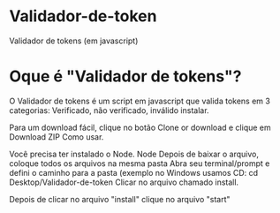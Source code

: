 # Validador-de-token

Validador de tokens (em javascript)

# Oque é "Validador de tokens"?


O Validador de tokens é um script em javascript que valida tokens em 3 categorias: Verificado, não verificado, inválido
instalar.

Para um download fácil, clique no botão Clone or download e clique em Download ZIP
Como usar.

Você precisa ter instalado o Node. Node
Depois de baixar o arquivo, coloque todos os arquivos na mesma pasta
Abra seu terminal/prompt e defini o caminho para a pasta (exemplo no Windows usamos CD: cd Desktop/Validador-de-token
Clicar no arquivo chamado install.

Depois de clicar no arquivo "install" clique no arquivo "start"
